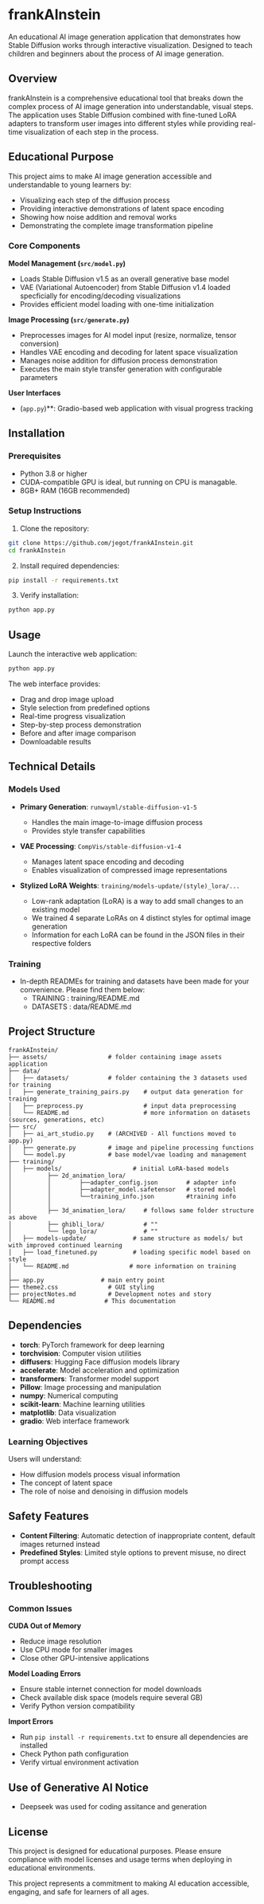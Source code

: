 # frankAInstein

An educational AI image generation application that demonstrates how Stable Diffusion works through interactive visualization. Designed to teach children and beginners about the process of AI image generation.

## Overview

frankAInstein is a comprehensive educational tool that breaks down the complex process of AI image generation into understandable, visual steps. The application uses Stable Diffusion combined with fine-tuned LoRA adapters to transform user images into different styles while providing real-time visualization of each step in the process.

## Educational Purpose

This project aims to make AI image generation accessible and understandable to young learners by:

* Visualizing each step of the diffusion process
* Providing interactive demonstrations of latent space encoding
* Showing how noise addition and removal works
* Demonstrating the complete image transformation pipeline

### Core Components

**Model Management (`src/model.py`)**
* Loads Stable Diffusion v1.5 as an overall generative base model
* VAE (Variational Autoencoder) from Stable Diffusion v1.4 loaded specficially for encoding/decoding visualizations
* Provides efficient model loading with one-time initialization

**Image Processing (`src/generate.py`)**
* Preprocesses images for AI model input (resize, normalize, tensor conversion)
* Handles VAE encoding and decoding for latent space visualization
* Manages noise addition for diffusion process demonstration
* Executes the main style transfer generation with configurable parameters

**User Interfaces**
* (`app.py`)**: Gradio-based web application with visual progress tracking

## Installation

### Prerequisites

* Python 3.8 or higher
* CUDA-compatible GPU is ideal, but running on CPU is managable. 
* 8GB+ RAM (16GB recommended)

### Setup Instructions

1. Clone the repository:
```bash
git clone https://github.com/jegot/frankAInstein.git
cd frankAInstein
```

2. Install required dependencies:
```bash
pip install -r requirements.txt
```

3. Verify installation:
```bash
python app.py
```

## Usage

Launch the interactive web application:
```bash
python app.py
```

The web interface provides:
* Drag and drop image upload
* Style selection from predefined options
* Real-time progress visualization
* Step-by-step process demonstration
* Before and after image comparison
* Downloadable results


## Technical Details

### Models Used

* **Primary Generation**: `runwayml/stable-diffusion-v1-5`
  * Handles the main image-to-image diffusion process
  * Provides style transfer capabilities

* **VAE Processing**: `CompVis/stable-diffusion-v1-4`
  * Manages latent space encoding and decoding
  * Enables visualization of compressed image representations

* **Stylized LoRA Weights**: `training/models-update/(style)_lora/...`
  * Low-rank adaptation (LoRA) is a way to add small changes to an existing model
  * We trained 4 separate LoRAs on 4 distinct styles for optimal image generation
  * Information for each LoRA can be found in the JSON files in their respective folders 

### Training

* In-depth READMEs for training and datasets have been made for your convenience. Please find them below:
  * TRAINING : training/README.md
  * DATASETS : data/README.md

## Project Structure

```
frankAInstein/
├── assets/                 # folder containing image assets application
├── data/
│   ├── datasets/           # folder containing the 3 datasets used for training
│   ├── generate_training_pairs.py    # output data generation for training
│   ├── preprocess.py                 # input data preprocessing
│   └── README.md                     # more information on datasets (sources, generations, etc)
├── src/
│   ├── ai_art_studio.py    # (ARCHIVED - All functions moved to app.py)
│   ├── generate.py         # image and pipeline processing functions
│   └── model.py            # base model/vae loading and management
├── training/
│   ├── models/                    # initial LoRA-based models
│          ├── 2d_animation_lora/
│          │        ├──adapter_config.json        # adapter info 
│          │        ├──adapter_model.safetensor   # stored model
│          │        └──training_info.json         #training info
│          │
│          ├── 3d_animation_lora/     # follows same folder structure as above
│          ├── ghibli_lora/           # ""
│          └── lego_lora/             # ""
│   ├── models-update/             # same structure as models/ but with improved continued learning
│   ├── load_finetuned.py          # loading specific model based on style
│   └── README.md                 # more information on training
│
├── app.py                # main entry point
├── theme2.css              # GUI styling
├── projectNotes.md         # Development notes and story
└── README.md              # This documentation
```

## Dependencies

* **torch**: PyTorch framework for deep learning
* **torchvision**: Computer vision utilities
* **diffusers**: Hugging Face diffusion models library
* **accelerate**: Model acceleration and optimization
* **transformers**: Transformer model support
* **Pillow**: Image processing and manipulation
* **numpy**: Numerical computing
* **scikit-learn**: Machine learning utilities
* **matplotlib**: Data visualization
* **gradio**: Web interface framework


### Learning Objectives

Users will understand:
* How diffusion models process visual information
* The concept of latent space
* The role of noise and denoising in diffusion models

## Safety Features

* **Content Filtering**: Automatic detection of inappropriate content, default images returned instead
* **Predefined Styles**: Limited style options to prevent misuse, no direct prompt access

## Troubleshooting

### Common Issues

**CUDA Out of Memory**
* Reduce image resolution
* Use CPU mode for smaller images
* Close other GPU-intensive applications

**Model Loading Errors**
* Ensure stable internet connection for model downloads
* Check available disk space (models require several GB)
* Verify Python version compatibility

**Import Errors**
* Run `pip install -r requirements.txt` to ensure all dependencies are installed
* Check Python path configuration
* Verify virtual environment activation


## Use of Generative AI Notice
* Deepseek was used for coding assitance and generation

## License

This project is designed for educational purposes. Please ensure compliance with model licenses and usage terms when deploying in educational environments.


This project represents a commitment to making AI education accessible, engaging, and safe for learners of all ages.